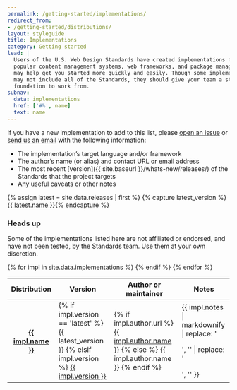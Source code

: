 ```yaml
---
permalink: /getting-started/implementations/
redirect_from:
- /getting-started/distributions/
layout: styleguide
title: Implementations
category: Getting started
lead: |
  Users of the U.S. Web Design Standards have created implementations for
  popular content management systems, web frameworks, and package managers that
  may help get you started more quickly and easily. Though some implementations
  may not include all of the Standards, they should give your team a strong
  foundation to work from.
subnav:
  data: implementations
  href: ['#%', name]
  text: name
---
```


If you have a new implementation to add to this list, please [open an issue] or [send us an email] with the following information:

* The implementation’s target language and/or framework
* The author’s name (or alias) and contact URL or email address
* The most recent [version]({{ site.baseurl }}/whats-new/releases/) of the Standards that the project targets
* Any useful caveats or other notes

{% assign latest = site.data.releases | first %}
{% capture latest_version %}<a href="{{ site.baseurl }}/whats-new/releases/#version-{{ latest.name | slugify }}">{{ latest.name }}</a>{% endcapture %}

<div class="alert alert-warning">
  <div class="alert-body">
    <h3 class="alert-heading">Heads up</h3>
    <p class="alert-text">Some of the implementations listed here are not affiliated or endorsed, and have not been tested, by the Standards team. Use them at your own discretion.</p>
  </div>
</div>

<table>
  <thead>
    <tr>
      <th>Distribution</th>
      <th>Version</th>
      <th>Author or maintainer</th>
      <th>Notes</th>
    </tr>
  </thead>
{% for impl in site.data.implementations %}
  <tr id="{{ impl.name | slugify }}">
    <th scope="row">
      <strong><a href="{{ impl.url }}">{{ impl.name }}</a></strong>
    </th>
    <td>
      {% if impl.version == 'latest' %}
      {{ latest_version }}
      {% elsif impl.version %}
      <a href="{{ site.baseurl }}/whats-new/releases/#version-{{ impl.version | slugify }}">{{ impl.version }}</a></td>
      {% endif %}
    <td>
      {% if impl.author.url %}
      <a href="{{ impl.author.url }}">{{ impl.author.name }}</a>
      {% else %}
      {{ impl.author.name }}
      {% endif %}
    </td>
    <td>{{ impl.notes | markdownify | replace: '<p>', '' | replace: '</p>', '' }}</td>
  </tr>
{% endfor %}
</table>

[open an issue]: https://github.com/18F/web-design-standards-docs/issues/new
[send us an email]: mailto:uswebdesignstandards@gsa.gov
